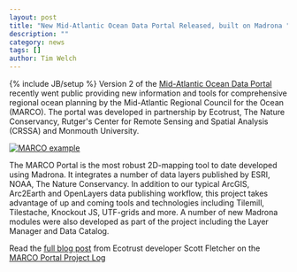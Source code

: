 ```yaml
---
layout: post
title: "New Mid-Atlantic Ocean Data Portal Released, built on Madrona "
description: ""
category: news
tags: []
author: Tim Welch
---
```

{% include JB/setup %}
Version 2 of the [Mid-Atlantic Ocean Data Portal](http://portal.midatlanticocean.org) recently went public providing new information and tools for comprehensive regional ocean planning by the Mid-Atlantic Regional Council for the Ocean (MARCO).  The portal was developed in partnership by Ecotrust, The Nature Conservancy,  Rutger's Center for Remote Sensing and Spatial Analysis (CRSSA) and Monmouth University.

<a href='http://ecotrust.github.com/marco-portal/Announcements/2012/10/04/marco-portal-goes-public/' class='thumbnail thumb-wrap'><img src='{{BASE_PATH}}/assets/img/news/marco-v2-planner.jpeg' alt='MARCO example' /></a>

The MARCO Portal is the most robust 2D-mapping tool to date developed using Madrona.  It integrates a number of data layers published by ESRI, NOAA, The Nature Conservancy.  In addition to our typical ArcGIS, Arc2Earth and OpenLayers data publishing workflow, this project takes advantage of up and coming tools and technologies including Tilemill, Tilestache, Knockout JS, UTF-grids and more.  A number of new Madrona modules were also developed as part of the project including the Layer Manager and Data Catalog.

Read the [full blog post](http://ecotrust.github.com/marco-portal/Announcements/2012/10/04/marco-portal-goes-public/) from Ecotrust developer Scott Fletcher on the [MARCO Portal Project Log](http://ecotrust.github.com/marco-portal/Announcements/2012/10/04/marco-portal-goes-public/)